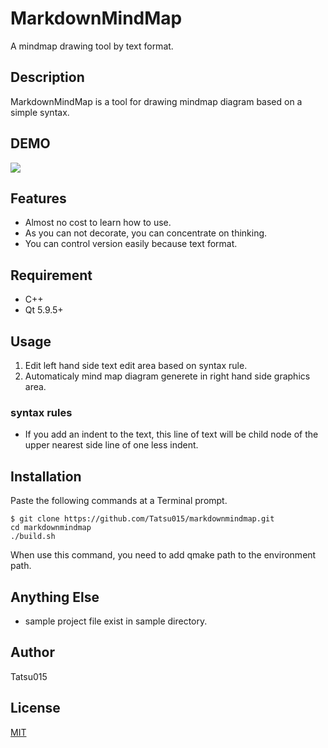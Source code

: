 # MarkdownMindMap
A mindmap drawing tool by text format.

## Description
MarkdownMindMap is a tool for drawing mindmap diagram based on a simple syntax.

## DEMO
![](https://user-images.githubusercontent.com/97239922/149974526-6f7cb960-22c7-42e9-856c-baf6e444a8a6.gif)

## Features
- Almost no cost to learn how to use.
- As you can not decorate, you can concentrate on thinking.
- You can control version easily because text format.

## Requirement
- C++
- Qt 5.9.5+

## Usage
1. Edit left hand side text edit area based on syntax rule.
1. Automaticaly mind map diagram generete in right hand side graphics area.

### syntax rules
* If you add an indent to the text, this line of text will be child node of the upper nearest side line of one less indent.

## Installation
Paste the following commands at a Terminal prompt.

    $ git clone https://github.com/Tatsu015/markdownmindmap.git
    cd markdownmindmap
    ./build.sh

When use this command, you need to add qmake path to the environment path.

## Anything Else
- sample project file exist in sample directory.

## Author
Tatsu015

## License
[MIT](http://b4b4r07.mit-license.org)
